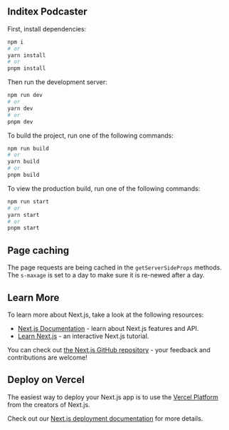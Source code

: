 ## Inditex Podcaster

First, install dependencies:

```bash
npm i
# or
yarn install
# or
pnpm install
```

Then run the development server:

```bash
npm run dev
# or
yarn dev
# or
pnpm dev
```

To build the project, run one of the following commands:

```bash
npm run build
# or
yarn build
# or
pnpm build
```

To view the production build, run one of the following commands:

```bash
npm run start
# or
yarn start
# or
pnpm start
```

## Page caching

The page requests are being cached in the `getServerSideProps` methods. The `s-maxage` is set to a day to make sure it is re-newed after a day.

## Learn More

To learn more about Next.js, take a look at the following resources:

- [Next.js Documentation](https://nextjs.org/docs) - learn about Next.js features and API.
- [Learn Next.js](https://nextjs.org/learn) - an interactive Next.js tutorial.

You can check out [the Next.js GitHub repository](https://github.com/vercel/next.js/) - your feedback and contributions are welcome!

## Deploy on Vercel

The easiest way to deploy your Next.js app is to use the [Vercel Platform](https://vercel.com/new?utm_medium=default-template&filter=next.js&utm_source=create-next-app&utm_campaign=create-next-app-readme) from the creators of Next.js.

Check out our [Next.js deployment documentation](https://nextjs.org/docs/deployment) for more details.
